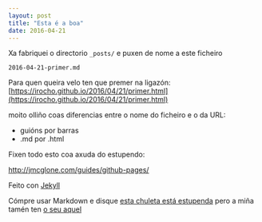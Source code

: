 ```yaml
---
layout: post
title: "Esta é a boa"
date: 2016-04-21
---
```


Xa fabriquei o directorio `_posts/` e puxen de nome a este ficheiro

`2016-04-21-primer.md`

Para quen queira velo ten que premer na ligazón:
[https://irocho.github.io/2016/04/21/primer.html](https://irocho.github.io/2016/04/21/primer.html)

moito olliño coas diferencias entre o nome do ficheiro e o da URL:

* guións por barras
* .md por .html


Fixen todo esto coa axuda do estupendo:

http://jmcglone.com/guides/github-pages/

Feito con [Jekyll](http://jekyllrb.com)

Cómpre usar Markdown e disque [esta chuleta está estupenda](http://packetlife.net/media/library/16/Markdown.pdf) pero a miña tamén ten
[o seu aquel](http://irocho.github.io/blog/2016/04/20/chuleta.html)
